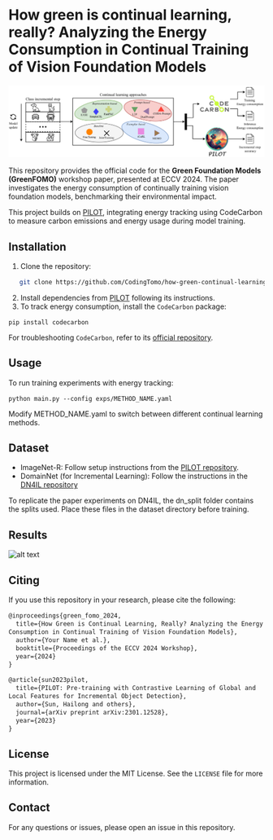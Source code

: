 # How green is continual learning, really? Analyzing the Energy Consumption in Continual Training of Vision Foundation Models

![alt text](https://github.com/CodingTomo/how-green-continual-learning/blob/main/src/methodology.png?raw=true)

This repository provides the official code for the **Green Foundation Models (GreenFOMO)** workshop paper, presented at ECCV 2024. The paper investigates the energy consumption of continually training vision foundation models, benchmarking their environmental impact.

This project builds on [PILOT](https://github.com/sun-hailong/LAMDA-PILOT), integrating energy tracking using CodeCarbon to measure carbon emissions and energy usage during model training.

## Installation
1. Clone the repository:
```bash
   git clone https://github.com/CodingTomo/how-green-continual-learning.git
```
2. Install dependencies from [PILOT](https://github.com/sun-hailong/LAMDA-PILOT) following its instructions.
3. To track energy consumption, install the ```CodeCarbon``` package:
```
pip install codecarbon
```
For troubleshooting ```CodeCarbon```, refer to its [official repository](https://github.com/mlco2/codecarbon).


## Usage
To run training experiments with energy tracking:
```
python main.py --config exps/METHOD_NAME.yaml
```
Modify METHOD_NAME.yaml to switch between different continual learning methods.

## Dataset
- ImageNet-R: Follow setup instructions from the [PILOT repository](https://github.com/sun-hailong/LAMDA-PILOT).
- DomainNet (for Incremental Learning): Follow the instructions in the [DN4IL repository](https://github.com/NeurAI-Lab/DN4IL-dataset)

To replicate the paper experiments on DN4IL, the dn_split folder contains the splits used. Place these files in the dataset directory before training.

## Results
![alt text](https://github.com/CodingTomo/how-green-continual-learning/blob/main/src/train_energy_vs_accuracy_all.jpeg)

## Citing
If you use this repository in your research, please cite the following:
```
@inproceedings{green_fomo_2024,
  title={How Green is Continual Learning, Really? Analyzing the Energy Consumption in Continual Training of Vision Foundation Models},
  author={Your Name et al.},
  booktitle={Proceedings of the ECCV 2024 Workshop},
  year={2024}
}
```

```
@article{sun2023pilot,
  title={PILOT: Pre-training with Contrastive Learning of Global and Local Features for Incremental Object Detection},
  author={Sun, Hailong and others},
  journal={arXiv preprint arXiv:2301.12528},
  year={2023}
}
```

## License

This project is licensed under the MIT License. See the `LICENSE` file for more information.

## Contact
For any questions or issues, please open an issue in this repository.
